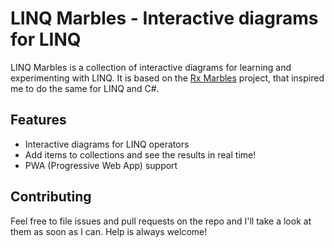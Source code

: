 # LINQ Marbles - Interactive diagrams for LINQ

LINQ Marbles is a collection of interactive diagrams for learning and experimenting with LINQ.
It is based on the [Rx Marbles](http://rxmarbles.com/) project, that inspired me to do the same for LINQ and C#.

## Features
- Interactive diagrams for LINQ operators
- Add items to collections and see the results in real time!
- PWA (Progressive Web App) support

## Contributing
Feel free to file issues and pull requests on the repo and I'll take a look at them as soon as I can. Help is always welcome!
